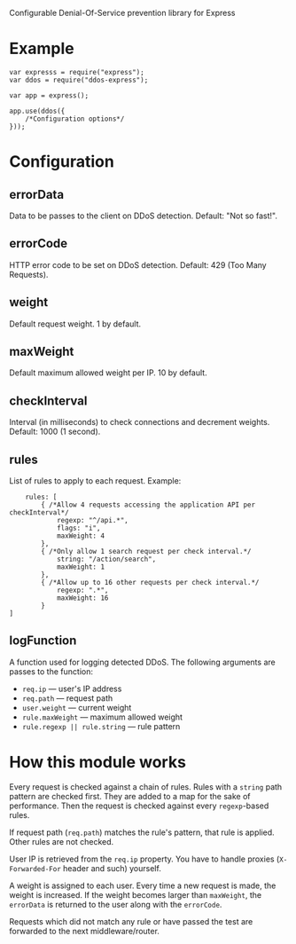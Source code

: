Configurable Denial-Of-Service prevention library for Express


# Example

```
var expresss = require("express");
var ddos = require("ddos-express");

var app = express();

app.use(ddos({
    /*Configuration options*/
}));
```

# Configuration

## errorData

Data to be passes to the client on DDoS detection. Default: "Not so fast!".

## errorCode

HTTP error code to be set on DDoS detection. Default: 429 (Too Many Requests).

## weight

Default request weight. 1 by default.

## maxWeight

Default maximum allowed weight per IP. 10 by default.

## checkInterval

Interval (in milliseconds) to check connections and decrement weights. Default: 1000 (1 second).

## rules

List of rules to apply to each request. Example:

```
    rules: [
        { /*Allow 4 requests accessing the application API per checkInterval*/
            regexp: "^/api.*",
            flags: "i",
            maxWeight: 4
        },
        { /*Only allow 1 search request per check interval.*/
            string: "/action/search",
            maxWeight: 1
        },
        { /*Allow up to 16 other requests per check interval.*/
            regexp: ".*",
            maxWeight: 16
        }
]
```

## logFunction

A function used for logging detected DDoS. The following arguments are passes to the function:

* ```req.ip``` — user's IP address
* ```req.path``` — request path
* ```user.weight``` — current weight
* ```rule.maxWeight``` — maximum allowed weight
* ```rule.regexp || rule.string``` — rule pattern

# How this module works

Every request is checked against a chain of rules. Rules with a ```string``` path pattern are checked first. They are added to a map for the sake of performance. Then the request is checked against every ```regexp```-based rules.

If request path (```req.path```) matches the rule's pattern, that rule is applied. Other rules are not checked.

User IP is retrieved from the ```req.ip``` property. You have to handle proxies (```X-Forwarded-For``` header and such) yourself.

A weight is assigned to each user. Every time a new request is made, the weight is increased. If the weight becomes larger than ```maxWeight```, the ```errorData``` is returned to the user along with the ```errorCode```.

Requests which did not match any rule or have passed the test are forwarded to the next middleware/router.

